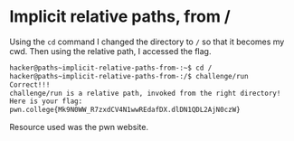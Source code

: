 # Implicit relative paths, from /
Using the `cd` command I changed the directory to `/` so that it becomes my cwd. Then using the relative path, I accessed the flag.

```bash
hacker@paths~implicit-relative-paths-from-:~$ cd /
hacker@paths~implicit-relative-paths-from-:/$ challenge/run
Correct!!!
challenge/run is a relative path, invoked from the right directory!
Here is your flag:
pwn.college{Mk9N0WW_R7zxdCV4N1wwREdafDX.dlDN1QDL2AjN0czW}
```
Resource used was the pwn website.
